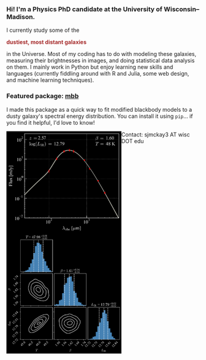 ### Hi! I'm a Physics PhD candidate at the University of Wisconsin–Madison.

I currently study some of the <p style='color:brown'> <strong> dustiest, most distant galaxies </strong></p> in the Universe. Most of my coding has to do with modeling these galaxies, measuring their brightnesses in images, and doing statistical data analysis on them. I mainly work in Python but enjoy learning new skills and languages (currently fiddling around with R and Julia, some web design, and machine learning techniques).

### Featured package: [mbb](https://github.com/sjmckay/mbb)

I made this package as a quick way to fit modified blackbody models to a dusty galaxy's spectral energy distribution. You can install it using `pip`... if you find it helpful, I'd love to know!

<p>
  <img width="300" alt="" align="left" src="./mbb_example.png">
  <img width="300" alt="" align="left" src="./corner_example.png">
</p>


Contact: sjmckay3 AT wisc DOT edu
